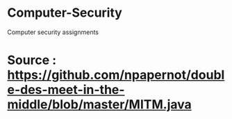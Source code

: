 # Computer-Security
Computer security assignments

# Source : https://github.com/npapernot/double-des-meet-in-the-middle/blob/master/MITM.java
